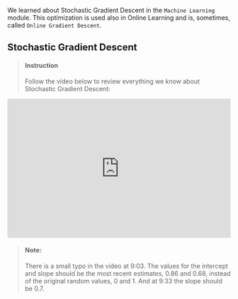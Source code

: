 

We learned about Stochastic Gradient Descent in the `Machine Learning` module. This optimization is used also in Online Learning and is, sometimes, called `Online Gradient Descent`.

## Stochastic Gradient Descent

> #### Instruction
> Follow the video below to review everything we know about Stochastic Gradient Descent:

<iframe width="100%" height="315" src="https://www.youtube.com/embed/vMh0zPT0tLI" frameborder="0" allow="accelerometer; autoplay; encrypted-media; gyroscope; picture-in-picture" allowfullscreen></iframe>

<!-- -->

> #### Note: 
> There is a small typo in the video at 9:03. The values for the intercept and slope should be the most recent estimates, 0.86 and 0.68, instead of the original random values, 0 and 1. And at 9:33 the slope should be 0.7.



